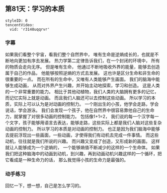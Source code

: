 ## 第81天：学习的本质

```@TencentVideo
styleID: 0
tencentVideo:
  vid: 'r3148uqqrvr'

```

### 字幕

如果我们看整个宇宙，看我们整个自然界中，
唯有生命是逆熵成长的，也就是不断地向更加有序去发展。
热力学第二定律告诉我们，在一个封闭的环境中，
所有的物质会走向无序。
但是唯有生命，
他通过不断地吸收外界的能量，能够去创造属于自己的作品，
他能够按照逆熵的方式去发展。
这也许是区分生命和非生命的很重要的一点。
而在所有的生命中，又唯有人类能够产生画面。
我们的脑海中能够生成动画，
从而对外界产生兴趣，并开始主动地探索，学习和创造。
这是人类的一个非常重要的能力。
相比于其他动植物，我们人类的大脑拥有更多的记忆，而记忆实际上就是动画。
而且我们人脑还可以去控制这些动画。
所以学习的本质，实际上可以认为是对动画的控制力。
一个刚出生的小孩，他学会走路，学会说话，学会游泳。
我们会发现一个孩子，他在自然界中很容易靠他自己的生命力，就掌握了对很多动画的控制能力。
包括像1+1=2，
我们说的每一个汉字每一个文字，孩子能够用语言去表达，能够走路，这些实际上都是我们人脑对这些复杂动画的控制力。
所以学习的本质是对动画的控制力。
也正是因为我们脑海中能够去提前浮现出一些画面，一些动画，才使得我们有动机去完成一件事情。
而这些动机，往往就是我们所说的兴趣。
而兴趣又变成了创造，又形成新的画面。
这样就让人能够成为一个逆熵的，
一个能够熵值不断减少的这样的一个生命体。
如果我们把这种脑海中的动画到动机，到兴趣，再到动画动机兴趣这样的一个循环，把它看成是一种生命力的话，
那么我觉得小孩的生命力是最强的。

### 动手练习
回忆一下，想一想，自己是怎么学习的。